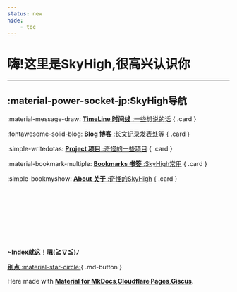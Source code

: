```yaml
---
status: new
hide:
    - toc
---
```


# **嗨!这里是SkyHigh,很高兴认识你**

---

## **:material-power-socket-jp:SkyHigh导航**

<div class="grid" markdown>

:material-message-draw: [**TimeLine 时间线** :一些想说的话](./nya/index.md)
{ .card }

:fontawesome-solid-blog: [**Blog 博客** :长文记录发表处等](./blog/index.md)
{ .card }

:simple-writedotas: [**Project 项目** :奇怪的一些项目](./proj/index.md)
{ .card }

:material-bookmark-multiple: [**Bookmarks 书签** :SkyHigh常用](./bookmark.md)
{ .card }

:simple-bookmyshow: [**About 关于** :奇怪的SkyHigh](./about.md)
{ .card }


</div>





<br><br><br><br><br><br><br>

**~Index就这！嗯(≧∇≦)ﾉ**

[**别点** :material-star-circle:](https://mypic.skyhigh.moe/picv/nana.mp4){ .md-button }

Here made with [**Material for MkDocs**](https://github.com/squidfunk/mkdocs-material),[**Cloudflare Pages**](https://pages.cloudflare.com/),[**Giscus**](https://github.com/giscus/giscus).

<!--
- 嗨！此乃SkyHigh，幸會。~(古漢語)~
- 嗨！這裡是SkyHigh，很高興認識你。~(繁體中文)~
- Hi! This is SkyHigh, nice to meet you. ~(English)~
- ¡Hola! Esto es SkyHigh, encantado de conocerte. ~(Español)~
- Salut ! Ici c'est SkyHigh, ravi de te rencontrer. ~(Français)~
- Hallo! Das ist SkyHigh, freut mich, dich kennenzulernen. ~(Deutsch)~
- Ciao! Questo è SkyHigh, piacere di conoscerti. ~(Italiano)~
- Olá! Aqui é SkyHigh, prazer em conhecê-lo. ~(Português)~
- Привет! Это SkyHigh, приятно познакомиться. ~(Русский)~
- 안녕하세요! 여기는 SkyHigh입니다. 만나서 반가워요. ~(한국어)~
- Merhaba! Burası SkyHigh, tanıştığımıza memnun oldum. ~(Türkçe)~
- Hoi! Dit is SkyHigh, leuk je te ontmoeten. ~(Nederlands)~
- Γεια! Εδώ είναι το SkyHigh, χαίρομαι που σε γνωρίζω. ~(Ελληνικά)~
- Cześć! To jest SkyHigh, miło cię poznać. ~(Polski)~
- Ahoj! Tady je SkyHigh, rád tě poznávám. ~(Čeština)~
- Hej! Det här är SkyHigh, trevligt att träffas. ~(Svenska)~
- Hei! Tämä on SkyHigh, hauska tavata. ~(Suomi)~
- Szia! Ez itt SkyHigh, örülök, hogy megismerhetlek. ~(Magyar)~
-->
